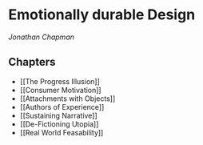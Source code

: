 # Emotionally durable Design

*Jonathan Chapman*

## Chapters
- [[The Progress Illusion]]
- [[Consumer Motivation]]
- [[Attachments with Objects]]
- [[Authors of Experience]]
- [[Sustaining Narrative]]
- [[De-Fictioning Utopia]]
- [[Real World Feasability]]